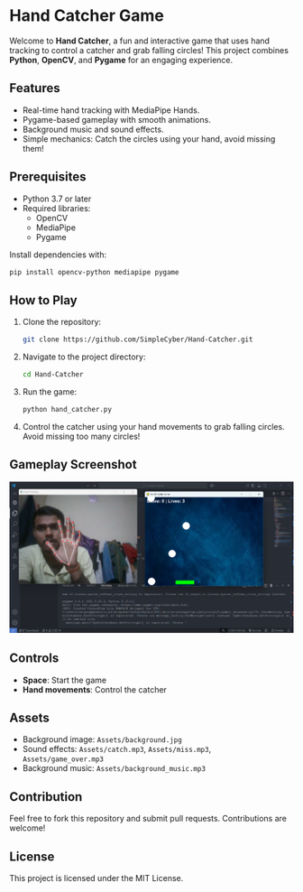 # Hand Catcher Game

Welcome to **Hand Catcher**, a fun and interactive game that uses hand tracking to control a catcher and grab falling circles! This project combines **Python**, **OpenCV**, and **Pygame** for an engaging experience.

## Features
- Real-time hand tracking with MediaPipe Hands.
- Pygame-based gameplay with smooth animations.
- Background music and sound effects.
- Simple mechanics: Catch the circles using your hand, avoid missing them!

## Prerequisites
- Python 3.7 or later
- Required libraries:
  - OpenCV
  - MediaPipe
  - Pygame

Install dependencies with:
```bash
pip install opencv-python mediapipe pygame
```

## How to Play
1. Clone the repository:
   ```bash
   git clone https://github.com/SimpleCyber/Hand-Catcher.git
   ```
2. Navigate to the project directory:
   ```bash
   cd Hand-Catcher
   ```
3. Run the game:
   ```bash
   python hand_catcher.py
   ```
4. Control the catcher using your hand movements to grab falling circles. Avoid missing too many circles!

## Gameplay Screenshot
![Game Output](https://raw.githubusercontent.com/SimpleCyber/Hand-Catcher/main/output.png)

## Controls
- **Space**: Start the game
- **Hand movements**: Control the catcher

## Assets
- Background image: `Assets/background.jpg`
- Sound effects: `Assets/catch.mp3`, `Assets/miss.mp3`, `Assets/game_over.mp3`
- Background music: `Assets/background_music.mp3`

## Contribution
Feel free to fork this repository and submit pull requests. Contributions are welcome!

## License
This project is licensed under the MIT License.

